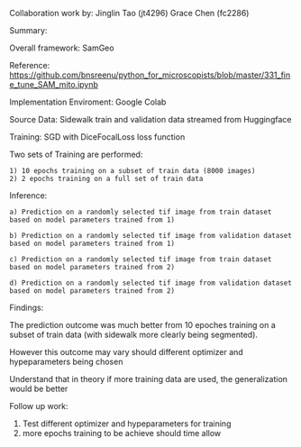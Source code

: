 Collaboration work by: 
Jinglin Tao (jt4296)
Grace Chen (fc2286)

Summary:

  Overall framework: SamGeo

  Reference: https://github.com/bnsreenu/python_for_microscopists/blob/master/331_fine_tune_SAM_mito.ipynb

  Implementation Enviroment: Google Colab

  Source Data: Sidewalk train and validation data streamed from Huggingface

  Training: SGD with DiceFocalLoss loss function

  Two sets of Training are performed:

    1) 10 epochs training on a subset of train data (8000 images)
    2) 2 epochs training on a full set of train data

  Inference:

    a) Prediction on a randomly selected tif image from train dataset based on model parameters trained from 1)

    b) Prediction on a randomly selected tif image from validation dataset based on model parameters trained from 1)

    c) Prediction on a randomly selected tif image from train dataset based on model parameters trained from 2)

    d) Prediction on a randomly selected tif image from validation dataset based on model parameters trained from 2)

  

Findings:

The prediction outcome was much better from 10 epoches training on a subset of train data (with sidewalk more clearly being segmented). 

However this outcome may vary should different optimizer and hypeparameters being chosen

Understand that in theory if more training data are used, the generalization would be better



Follow up work:

1) Test different optimizer and hypeparameters for training
2) more epochs training to be achieve should time allow

